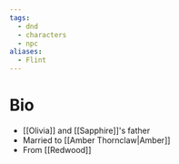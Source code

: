 ```yaml
---
tags:
  - dnd
  - characters
  - npc
aliases:
  - Flint
---
```

# Bio
- [[Olivia]] and [[Sapphire]]'s father
- Married to [[Amber Thornclaw|Amber]]
- From [[Redwood]]